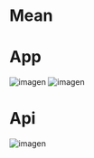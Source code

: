 # Mean
# App
![imagen](https://user-images.githubusercontent.com/52834318/175440528-2adbbb1f-25e9-4850-8776-c51fa7c2064b.png)
![imagen](https://user-images.githubusercontent.com/52834318/175440557-c3d94ea2-0c1b-497d-af1e-d9e97aa66df9.png)


# Api
![imagen](https://user-images.githubusercontent.com/52834318/175440504-6796e8fc-5ff3-4da6-8b27-940f76db6879.png)


